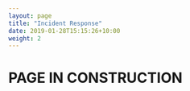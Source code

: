```yaml
---
layout: page
title: "Incident Response"
date: 2019-01-28T15:15:26+10:00
weight: 2
---
```


# PAGE IN CONSTRUCTION
